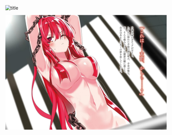 ![title]()

![title](https://raw.githubusercontent.com/shenyueyemiao/gitnote-images/master/gitnote/2019/08/24/000000000000-1566611885466.jpg)

